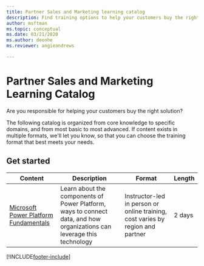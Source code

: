 ```yaml
---
title: Partner Sales and Marketing learning catalog
description: Find training options to help your customers buy the right Power Platform solution.
author: msftman
ms.topic: conceptual
ms.date: 03/21/2020
ms.author: deonhe
ms.reviewer: angieandrews

---
```


# Partner Sales and Marketing Learning Catalog

Are you responsible for helping your customers buy the right solution?

The following catalog is organized from core knowledge to specific domains, and from most basic to most advanced. If content exists in multiple formats, we'll let you know, so that you can choose the training format that best meets your needs. 

## Get started<a name="get-started"></a>
| Content   | Description | Format   | Length |
|------------------------------------------------------------------------------------------------------------|------------------------------------------------------------------------------------------------------------------------|--------------------------------------------------------------------------------|--------|
| [Microsoft Power Platform Fundamentals](/certifications/courses/pl-900t00) | Learn about the components of Power Platform, ways to connect data, and how organizations can leverage this technology | Instructor-led in person or online training, cost varies by region and partner | 2 days |



[!INCLUDE[footer-include](../includes/footer-banner.md)]
